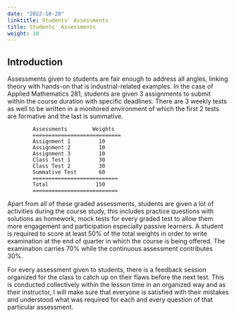 ```yaml
---
date: "2022-10-20"
linktitle: Students' Assessments
title: Students' Assessments
weight: 10
---
```


## Introduction

Assessments given to students are fair enough to address all angles, linking theory with hands-on that is industrial-related examples. In the case of Applied Mathematics 281, students are given 3 assignments to submit within the course duration with specific deadlines. There are 3 weekly tests as well to be written in a monitored environment of which the first 2 tests are formative and the last is summative.

            Assessments        Weights
            ============================
            Assignment 1         10      
            Assignment 2         10      
            Assignment 3         10      
            Class Test 1         30      
            Class Test 2         30      
            Summative Test       60 
            ===========================
            Total               150 
            ===========================

Apart from all of these graded assessments, students are given a lot of activities during the course study, this includes practice questions with solutions as homework, mock tests for every graded test to allow them more engagement and participation especially passive learners. A student is required to score at least 50% of the total weights in order to write examination at the end of quarter in which the course is being offered. The examination carries 70% while the continuous assessment contributes 30%.

For every assessment given to students, there is a feedback session organized for the class to catch up on their flaws before the next test. This is conducted collectively within the lesson time in an organized way and as their instructor, I will make sure that everyone is satisfied with their mistakes and understood what was required for each and every question of that particular assessment.

